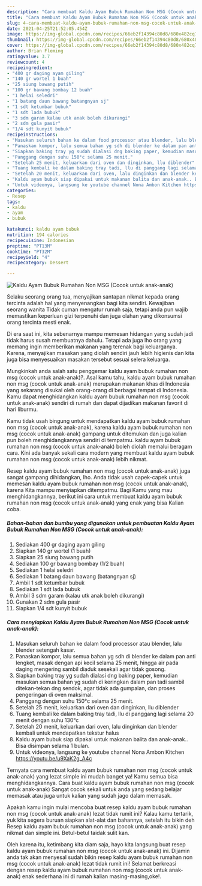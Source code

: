 ```yaml
---
description: "Cara membuat Kaldu Ayam Bubuk Rumahan Non MSG (Cocok untuk anak-anak) yang enak dan Mudah Dibuat"
title: "Cara membuat Kaldu Ayam Bubuk Rumahan Non MSG (Cocok untuk anak-anak) yang enak dan Mudah Dibuat"
slug: 4-cara-membuat-kaldu-ayam-bubuk-rumahan-non-msg-cocok-untuk-anak-anak-yang-enak-dan-mudah-dibuat
date: 2021-04-25T21:52:05.454Z
image: https://img-global.cpcdn.com/recipes/66eb2f14394c80d8/680x482cq70/kaldu-ayam-bubuk-rumahan-non-msg-cocok-untuk-anak-anak-foto-resep-utama.jpg
thumbnail: https://img-global.cpcdn.com/recipes/66eb2f14394c80d8/680x482cq70/kaldu-ayam-bubuk-rumahan-non-msg-cocok-untuk-anak-anak-foto-resep-utama.jpg
cover: https://img-global.cpcdn.com/recipes/66eb2f14394c80d8/680x482cq70/kaldu-ayam-bubuk-rumahan-non-msg-cocok-untuk-anak-anak-foto-resep-utama.jpg
author: Brian Fleming
ratingvalue: 3.7
reviewcount: 4
recipeingredient:
- "400 gr daging ayam giling"
- "140 gr wortel 1 buah"
- "25 siung bawang putih"
- "100 gr bawang bombay 12 buah"
- "1 helai seledri"
- "1 batang daun bawang batangnyan sj"
- "1 sdt ketumbar bubuk"
- "1 sdt lada bubuk"
- "3 sdm garam kalau utk anak boleh dikurangi"
- "2 sdm gula pasir"
- "1/4 sdt kunyit bubuk"
recipeinstructions:
- "Masukan seluruh bahan ke dalam food processor atau blender, lalu blender setengah kasar."
- "Panaskan kompor, lalu semua bahan yg sdh di blender ke dalam pan anti lengket, masak dengan api kecil selama 25 menit, hingga air pada daging mengering sambil diaduk sesekali agar tidak gosong."
- "Siapkan baking tray yg sudah dialasi dng baking paper, kemudian masukan semua bahan yg sudah di keringkan dalam pan tadi sambil ditekan-tekan dng sendok, agar tidak ada gumpalan, dan proses pengeringan di oven maksimal."
- "Panggang dengan suhu 150°c selama 25 menit."
- "Setelah 25 menit, keluarkan dari oven dan dinginkan, llu diblender"
- "Tuang kembali ke dalam baking tray tadi, llu di panggang lagi selama 20 menit dengan suhu 130°c"
- "Setelah 20 menit, keluarkan dari oven, lalu dinginkan dan blender kembali untuk mendapatkan tekstur halus"
- "Kaldu ayam bubuk siap dipakai untuk makanan balita dan anak-anak.. Bisa disimpan selama 1 bulan."
- "Untuk videonya, langsung ke youtube channel Nona Ambon Kitchen https://youtu.be/u9XaK2g_A4c"
categories:
- Resep
tags:
- kaldu
- ayam
- bubuk

katakunci: kaldu ayam bubuk 
nutrition: 194 calories
recipecuisine: Indonesian
preptime: "PT13M"
cooktime: "PT32M"
recipeyield: "4"
recipecategory: Dessert

---
```



![Kaldu Ayam Bubuk Rumahan Non MSG (Cocok untuk anak-anak)](https://img-global.cpcdn.com/recipes/66eb2f14394c80d8/680x482cq70/kaldu-ayam-bubuk-rumahan-non-msg-cocok-untuk-anak-anak-foto-resep-utama.jpg)

Selaku seorang orang tua, menyajikan santapan nikmat kepada orang tercinta adalah hal yang menyenangkan bagi kita sendiri. Kewajiban seorang  wanita Tidak cuman mengatur rumah saja, tetapi anda pun wajib memastikan keperluan gizi terpenuhi dan juga olahan yang dikonsumsi orang tercinta mesti enak.

Di era  saat ini, kita sebenarnya mampu memesan hidangan yang sudah jadi tidak harus susah membuatnya dahulu. Tetapi ada juga lho orang yang memang ingin memberikan makanan yang terenak bagi keluarganya. Karena, menyajikan masakan yang diolah sendiri jauh lebih higienis dan kita juga bisa menyesuaikan masakan tersebut sesuai selera keluarga. 



Mungkinkah anda salah satu penggemar kaldu ayam bubuk rumahan non msg (cocok untuk anak-anak)?. Asal kamu tahu, kaldu ayam bubuk rumahan non msg (cocok untuk anak-anak) merupakan makanan khas di Indonesia yang sekarang disukai oleh orang-orang di berbagai tempat di Indonesia. Kamu dapat menghidangkan kaldu ayam bubuk rumahan non msg (cocok untuk anak-anak) sendiri di rumah dan dapat dijadikan makanan favorit di hari liburmu.

Kamu tidak usah bingung untuk mendapatkan kaldu ayam bubuk rumahan non msg (cocok untuk anak-anak), karena kaldu ayam bubuk rumahan non msg (cocok untuk anak-anak) gampang untuk ditemukan dan juga kalian pun boleh menghidangkannya sendiri di tempatmu. kaldu ayam bubuk rumahan non msg (cocok untuk anak-anak) boleh diolah memalui beragam cara. Kini ada banyak sekali cara modern yang membuat kaldu ayam bubuk rumahan non msg (cocok untuk anak-anak) lebih nikmat.

Resep kaldu ayam bubuk rumahan non msg (cocok untuk anak-anak) juga sangat gampang dihidangkan, lho. Anda tidak usah capek-capek untuk memesan kaldu ayam bubuk rumahan non msg (cocok untuk anak-anak), karena Kita mampu menyiapkan ditempatmu. Bagi Kamu yang mau menghidangkannya, berikut ini cara untuk membuat kaldu ayam bubuk rumahan non msg (cocok untuk anak-anak) yang enak yang bisa Kalian coba.

<!--inarticleads1-->

##### Bahan-bahan dan bumbu yang digunakan untuk pembuatan Kaldu Ayam Bubuk Rumahan Non MSG (Cocok untuk anak-anak):

1. Sediakan 400 gr daging ayam giling
1. Siapkan 140 gr wortel (1 buah)
1. Siapkan 25 siung bawang putih
1. Sediakan 100 gr bawang bombay (1/2 buah)
1. Sediakan 1 helai seledri
1. Sediakan 1 batang daun bawang (batangnyan sj)
1. Ambil 1 sdt ketumbar bubuk
1. Sediakan 1 sdt lada bubuk
1. Ambil 3 sdm garam (kalau utk anak boleh dikurangi)
1. Gunakan 2 sdm gula pasir
1. Siapkan 1/4 sdt kunyit bubuk




<!--inarticleads2-->

##### Cara menyiapkan Kaldu Ayam Bubuk Rumahan Non MSG (Cocok untuk anak-anak):

1. Masukan seluruh bahan ke dalam food processor atau blender, lalu blender setengah kasar.
1. Panaskan kompor, lalu semua bahan yg sdh di blender ke dalam pan anti lengket, masak dengan api kecil selama 25 menit, hingga air pada daging mengering sambil diaduk sesekali agar tidak gosong.
1. Siapkan baking tray yg sudah dialasi dng baking paper, kemudian masukan semua bahan yg sudah di keringkan dalam pan tadi sambil ditekan-tekan dng sendok, agar tidak ada gumpalan, dan proses pengeringan di oven maksimal.
1. Panggang dengan suhu 150°c selama 25 menit.
1. Setelah 25 menit, keluarkan dari oven dan dinginkan, llu diblender
1. Tuang kembali ke dalam baking tray tadi, llu di panggang lagi selama 20 menit dengan suhu 130°c
1. Setelah 20 menit, keluarkan dari oven, lalu dinginkan dan blender kembali untuk mendapatkan tekstur halus
1. Kaldu ayam bubuk siap dipakai untuk makanan balita dan anak-anak.. Bisa disimpan selama 1 bulan.
1. Untuk videonya, langsung ke youtube channel Nona Ambon Kitchen https://youtu.be/u9XaK2g_A4c




Ternyata cara membuat kaldu ayam bubuk rumahan non msg (cocok untuk anak-anak) yang lezat simple ini mudah banget ya! Kamu semua bisa menghidangkannya. Cara buat kaldu ayam bubuk rumahan non msg (cocok untuk anak-anak) Sangat cocok sekali untuk anda yang sedang belajar memasak atau juga untuk kalian yang sudah jago dalam memasak.

Apakah kamu ingin mulai mencoba buat resep kaldu ayam bubuk rumahan non msg (cocok untuk anak-anak) lezat tidak rumit ini? Kalau kamu tertarik, yuk kita segera buruan siapkan alat-alat dan bahannya, setelah itu bikin deh Resep kaldu ayam bubuk rumahan non msg (cocok untuk anak-anak) yang nikmat dan simple ini. Betul-betul taidak sulit kan. 

Oleh karena itu, ketimbang kita diam saja, hayo kita langsung buat resep kaldu ayam bubuk rumahan non msg (cocok untuk anak-anak) ini. Dijamin anda tak akan menyesal sudah bikin resep kaldu ayam bubuk rumahan non msg (cocok untuk anak-anak) lezat tidak rumit ini! Selamat berkreasi dengan resep kaldu ayam bubuk rumahan non msg (cocok untuk anak-anak) enak sederhana ini di rumah kalian masing-masing,oke!.

